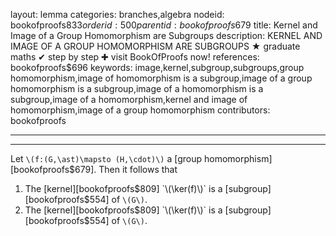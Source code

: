 layout: lemma
categories: branches,algebra
nodeid: bookofproofs$833
orderid: 500
parentid: bookofproofs$679
title: Kernel and Image of a Group Homomorphism are Subgroups
description: KERNEL AND IMAGE OF A GROUP HOMOMORPHISM ARE SUBGROUPS ★ graduate maths ✔ step by step ✚ visit BookOfProofs now!
references: bookofproofs$696
keywords: image,kernel,subgroup,subgroups,group homomorphism,image of homomorphism is a subgroup,image of a group homomorphism is a subgroup,image of a homomorphism is a subgroup,image of a homomorphism,kernel and image of homomorphism,image of a group homomorphism
contributors: bookofproofs

---


---

Let `\(f:(G,\ast)\mapsto (H,\cdot)\)` a [group homomorphism][bookofproofs$679]. Then it follows that 

1. The [kernel][bookofproofs$809] `\(\ker(f)\)` is a [subgroup][bookofproofs$554] of `\(G\)`.
1. The [kernel][bookofproofs$809] `\(\ker(f)\)` is a [subgroup][bookofproofs$554] of `\(G\)`.
